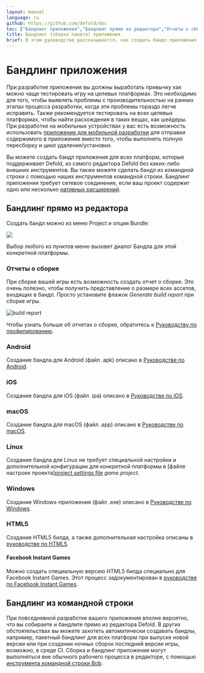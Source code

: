 ```yaml
---
layout: manual
language: ru
github: https://github.com/defold/doc
toc: ["Бандлинг приложения","Бандлинг прямо из редактора","Отчеты о сборке","Android","iOS","macOS","Linux","Windows","HTML5","Facebook Instant Games","Бандлинг из командной строки"]
title: Бандлинг (сборка пакета) приложения
brief: В этом руководстве рассказывается, как создать бандл приложения.
---
```


# Бандлинг приложения

При разработке приложения вы должны выработать привычку как можно чаще тестировать игру на целевых платформах. Это необходимо для того, чтобы выявлять проблемы с производительностью на ранних этапах процесса разработки, когда эти проблемы гораздо легче исправить. Также рекомендуется тестировать на всех целевых платформах, чтобы найти расхождения в таких вещах, как шейдеры. При разработке на мобильных устройствах у вас есть возможность использовать [приложение для мобильной разработки](/ru/manuals/dev-app/) для отправки содержимого в приложение вместо того, чтобы выполнять полную пересборку и цикл удаления/установки.

Вы можете создать бандл приложения для всех платформ, которые поддерживает Defold, из самого редактора Defold без каких-либо внешних инструментов. Вы также можете сделать бандл из командной строки с помощью наших инструментов командной строки. Бандлинг приложения требует сетевое соединение, если ваш проект содержит одно или несколько [нативных расширений](/ru/manuals/extensions).

## Бандлинг прямо из редактора

Создать бандл можно из меню Project и опции Bundle: 

![](/manuals/images/bundling/bundle_menu.png)

Выбор любого из пунктов меню вызовет диалог Бандла для этой конкретной платформы. 

### Отчеты о сборке

При сборке вашей игры есть возможность создать отчет о сборке. Это очень полезно, чтобы получить представление о размере всех ассетов, входящих в бандл. Просто установите флажок *Generate build report* при сборке игры. 

![build report](/manuals/images/profiling/build_report.png)

Чтобы узнать больше об отчетах о сборке, обратитесь к [Руководству по профилированию](/ru/manuals/profiling/#build-reports).

### Android

Создание бандла для Android (файл .apk) описано в [Руководстве по Android](/ru/manuals/android/#creating-an-android-application-bundle).

### iOS

Создание бандла для iOS (файл .ipa) описано в [Руководстве по iOS](/manuals/ios/#creating-an-ios-application-bundle).

### macOS

Создание бандла для macOS (файл .app) описано в [Руководстве по macOS](/manuals/macos).

### Linux

Создание бандла для Linux не требует специальной настройки и дополнительной конфигурации для конкретной платформы в [файле настроек проекта][project settings file](/ru/manuals/project-settings/#linux) *game.project*.

### Windows

Создание Windows-приложения (файл .exe) описано в [Руководстве по Windows](/manuals/windows).

### HTML5

Создание HTML5 билда, а также дополнительная настройка описаны в [руководстве по HTML5](/manuals/html5/#creating-html5-bundle).

#### Facebook Instant Games

Можно создать специальную версию HTML5 билда специально для Facebook Instant Games. Этот процесс задокументирован в [руководстве по Facebook Instant Games](/manuals/instant-games/).

## Бандлинг из командной строки

При повседневной разработке вашего приложения вполне вероятно, что вы собираете и бандлите прямо из редактора Defold. В других обстоятельствах вы можете захотеть автоматически создавать бандлы, например, пакетный бандлинг для всех платформ при выпуске новой версии или при создании ночных сборок последней версии игры, возможно, в среде CI. Сборка и бандлинг приложения могут выполняться вне обычного рабочего процесса в редакторе, с помощью [инструмента командной строки Bob](/ru/manuals/bob/). 